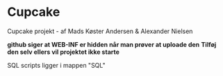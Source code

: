 # Cupcake
Cupcake projekt - af Mads Køster Andersen &amp; Alexander Nielsen

**github siger at WEB-INF er hidden når man prøver at uploade den**
**Tilføj den selv ellers vil projektet ikke starte** 

SQL scripts ligger i mappen "SQL"
